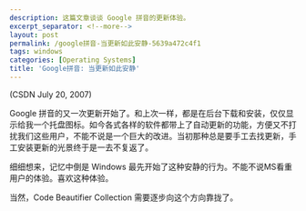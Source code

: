 ```yaml
---
description: 这篇文章谈谈 Google 拼音的更新体验。
excerpt_separator: <!--more-->
layout: post
permalink: /google拼音-当更新如此安静-5639a472c4f1
tags: windows
categories: [Operating Systems]
title: 'Google拼音: 当更新如此安静'
---
```

(CSDN July 20, 2007)

Google 拼音的又一次更新开始了。和上次一样，都是在后台下载和安装，仅仅显示给我一个托盘图标。如今各式各样的软件都带上了自动更新的功能，方便又不打扰我们这些用户，不能不说是一个巨大的改进。当初那种总是要手工去找更新，手工安装更新的光景终于是一去不复返了。

细细想来，记忆中倒是 Windows 最先开始了这种安静的行为。不能不说MS看重用户的体验。喜欢这种体验。

当然，Code Beautifier Collection 需要逐步向这个方向靠拢了。
<!--more-->
